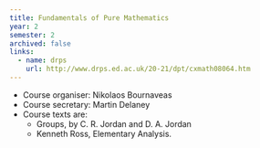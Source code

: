 ```yaml
---
title: Fundamentals of Pure Mathematics	
year: 2
semester: 2
archived: false
links:
  - name: drps
    url: http://www.drps.ed.ac.uk/20-21/dpt/cxmath08064.htm
---
```

- Course organiser: Nikolaos Bournaveas
- Course secretary: Martin Delaney
- Course texts are:
	- Groups, by C. R. Jordan and D. A. Jordan
	- Kenneth Ross, Elementary Analysis.